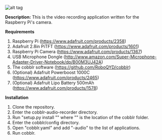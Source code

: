 ![alt tag](https://raw.githubusercontent.com/TheQYD/cobblr-audio-recorder/master/audio.png)

**Description:** This is the video recording application written for the Raspberry Pi's camera.

**Requirements**
 1. Raspberry Pi (https://www.adafruit.com/products/2358)
 2. Adafruit 2.8in PiTFT (https://www.adafruit.com/products/1601)
 3. Raspberry Pi Camera (https://www.adafruit.com/products/1367)
 4. USB Microphone Dongle (http://www.amazon.com/Super-Microphone-Adapter-Driver-Notebook/dp/B00M3UJ42A)
 5. The cobblr software (https://github.com/RoboQYD/cobblr)
 6. (Optional) Adafruit Powerboost 1000C (https://www.adafruit.com/products/2465)
 7. (Optional) Adafruit Lipo Battery 500mAh (https://www.adafruit.com/products/1578)

**Installation**
 1. Clone the repository.
 2. Enter the cobblr-audio-recorder directory.
 3. Run "setup.py install "<path>" where "<path>" is the location of the cobblr folder.
 4. Enter the cobblr/config directory.
 5. Open "cobblr.yaml" and add "-audio" to the list of applications.
 6. Run cobblr.


